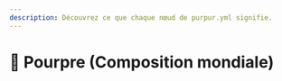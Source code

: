 ```yaml
---
description: Découvrez ce que chaque nœud de purpur.yml signifie.
---
```


# 🦑 Pourpre (Composition mondiale)
